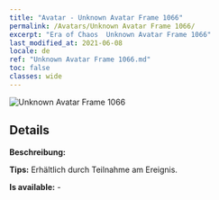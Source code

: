 ```yaml
---
title: "Avatar - Unknown Avatar Frame 1066"
permalink: /Avatars/Unknown Avatar Frame 1066/
excerpt: "Era of Chaos  Unknown Avatar Frame 1066"
last_modified_at: 2021-06-08
locale: de
ref: "Unknown Avatar Frame 1066.md"
toc: false
classes: wide
---
```

 ![Unknown Avatar Frame 1066](/images/a/avatarFrame_66.png)

## Details

 **Beschreibung:**  

 **Tips:** Erhältlich durch Teilnahme am Ereignis. 

 **Is available:**  - 

